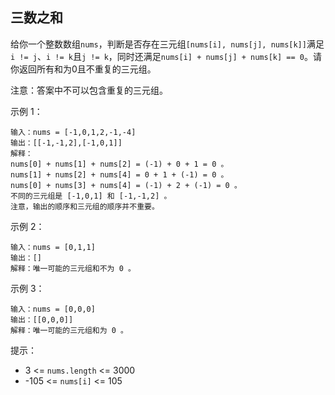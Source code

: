## 三数之和

给你一个整数数组`nums`，判断是否存在三元组`[nums[i], nums[j], nums[k]]`满足`i != j`、`i != k`且`j != k`，同时还满足`nums[i] + nums[j] + nums[k] == 0`。请你返回所有和为0且不重复的三元组。

注意：答案中不可以包含重复的三元组。

示例 1：
```
输入：nums = [-1,0,1,2,-1,-4]
输出：[[-1,-1,2],[-1,0,1]]
解释：
nums[0] + nums[1] + nums[2] = (-1) + 0 + 1 = 0 。
nums[1] + nums[2] + nums[4] = 0 + 1 + (-1) = 0 。
nums[0] + nums[3] + nums[4] = (-1) + 2 + (-1) = 0 。
不同的三元组是 [-1,0,1] 和 [-1,-1,2] 。
注意，输出的顺序和三元组的顺序并不重要。
```
示例 2：
```
输入：nums = [0,1,1]
输出：[]
解释：唯一可能的三元组和不为 0 。
```
示例 3：
```
输入：nums = [0,0,0]
输出：[[0,0,0]]
解释：唯一可能的三元组和为 0 。
```

提示：

* 3 <= `nums.length` <= 3000
* -105 <= `nums[i]` <= 105